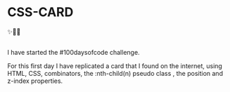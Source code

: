 # CSS-CARD


✨👩‍💻 

##

I have started the #100daysofcode challenge.

For this first day I have replicated a card that I found on the internet, using HTML, CSS,
combinators, the :nth-child(n) pseudo class , the position and z-index properties.
